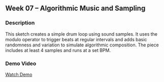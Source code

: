 ## Week 07 – Algorithmic Music and Sampling

### Description
This sketch creates a simple drum loop using sound samples. It uses the modulo operator to trigger beats at regular intervals and adds basic randomness and variation to simulate algorithmic composition. The piece includes at least 4 samples and runs at a set BPM.

### Demo Video
[Watch Demo](https://drive.google.com/file/d/16M9a1KEgKbv9v1aZgldD6LJ4boDs6fPg/view?usp=drive_link)
